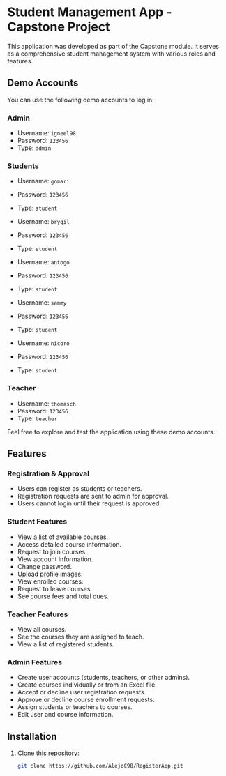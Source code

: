 # Student Management App - Capstone Project

This application was developed as part of the Capstone module. It serves as a comprehensive student management system with various roles and features. 

## Demo Accounts

You can use the following demo accounts to log in:

### Admin
- Username: `igneel98`
- Password: `123456`
- Type: `admin`

### Students
- Username: `gomari`
- Password: `123456`
- Type: `student`

- Username: `brygil`
- Password: `123456`
- Type: `student`

- Username: `antogo`
- Password: `123456`
- Type: `student`

- Username: `sammy`
- Password: `123456`
- Type: `student`

- Username: `nicoro`
- Password: `123456`
- Type: `student`

### Teacher
- Username: `thomasch`
- Password: `123456`
- Type: `teacher`

Feel free to explore and test the application using these demo accounts.

## Features

### Registration & Approval
- Users can register as students or teachers.
- Registration requests are sent to admin for approval.
- Users cannot login until their request is approved.

### Student Features
- View a list of available courses.
- Access detailed course information.
- Request to join courses.
- View account information.
- Change password.
- Upload profile images.
- View enrolled courses.
- Request to leave courses.
- See course fees and total dues.

### Teacher Features
- View all courses.
- See the courses they are assigned to teach.
- View a list of registered students.

### Admin Features
- Create user accounts (students, teachers, or other admins).
- Create courses individually or from an Excel file.
- Accept or decline user registration requests.
- Approve or decline course enrollment requests.
- Assign students or teachers to courses.
- Edit user and course information.

## Installation

1. Clone this repository:
   ```bash
   git clone https://github.com/AlejoC98/RegisterApp.git
